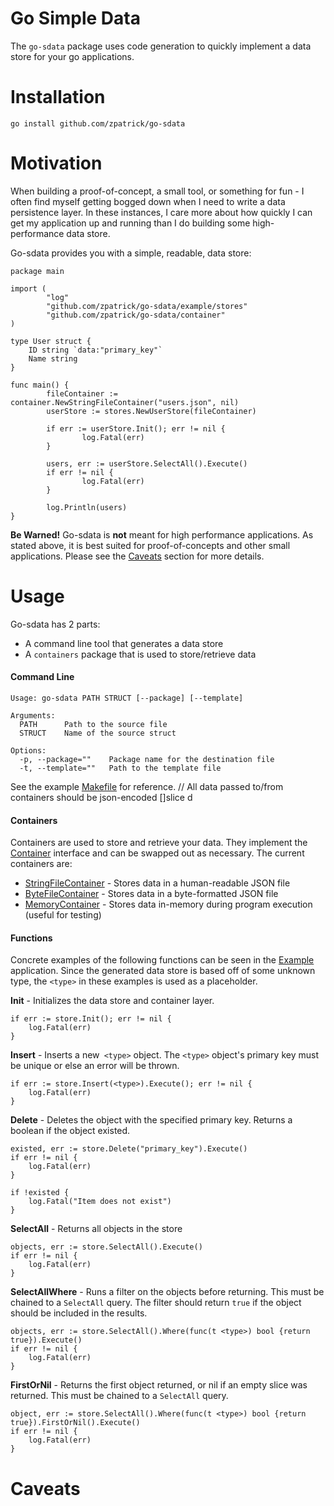 # Go Simple Data
The `go-sdata` package uses code generation to quickly implement a data store for your go applications.

# Installation
```
go install github.com/zpatrick/go-sdata
```
# Motivation
When building a proof-of-concept, a small tool, or something for fun - I often find myself getting bogged down when I need to write a data persistence layer. 
In these instances, I care more about how quickly I can get my application up and running than I do building  some high-performance data store. 

Go-sdata provides you with a simple, readable, data store: 
```
package main

import (
        "log"
        "github.com/zpatrick/go-sdata/example/stores"
        "github.com/zpatrick/go-sdata/container"
)

type User struct {
	ID string `data:"primary_key"`
	Name string
}

func main() {
        fileContainer := container.NewStringFileContainer("users.json", nil)
        userStore := stores.NewUserStore(fileContainer)

        if err := userStore.Init(); err != nil {
                log.Fatal(err)
        }

        users, err := userStore.SelectAll().Execute()
        if err != nil {
                log.Fatal(err)
        }

        log.Println(users)
}
```

**Be Warned!** Go-sdata is **not** meant for high performance applications. 
As stated above, it is best suited for proof-of-concepts and other small applications. 
Please see the [Caveats](#caveats) section for more details.

# Usage
Go-sdata has 2 parts:
* A command line tool that generates a data store
* A `containers` package that is used to store/retrieve data

#### Command Line 
```
Usage: go-sdata PATH STRUCT [--package] [--template]

Arguments:
  PATH      Path to the source file
  STRUCT    Name of the source struct

Options:
  -p, --package=""    Package name for the destination file
  -t, --template=""   Path to the template file
```

See the example [Makefile](https://github.com/zpatrick/go-sdata/blob/master/example/Makefile) for reference. 
// All data passed to/from containers should be json-encoded []slice d

#### Containers
Containers are used to store and retrieve your data. 
They implement the [Container](#) interface and can be swapped out as necessary.
The current containers are:
* [StringFileContainer](https://godoc.org/github.com/zpatrick/go-sdata/container#NewStringFileContainer) - Stores data in a human-readable JSON file 
* [ByteFileContainer](https://godoc.org/github.com/zpatrick/go-sdata/container#NewByteFileContainer) - Stores data in a byte-formatted JSON file
* [MemoryContainer](https://godoc.org/github.com/zpatrick/go-sdata/container#NewMemoryContainer) - Stores data in-memory during program execution (useful for testing)

#### Functions
Concrete examples of the following functions can be seen in the [Example](https://github.com/zpatrick/go-sdata/tree/master/example) application. 
Since the generated data store is based off of some unknown type, the `<type>` in these examples is used as a placeholder.

**Init** - Initializes the data store and container layer.
```
if err := store.Init(); err != nil {
    log.Fatal(err)
}
```

**Insert** - Inserts a new` <type>` object. The `<type>` object's primary key must be unique or else an error will be thrown. 
```
if err := store.Insert(<type>).Execute(); err != nil {
    log.Fatal(err)
}
```

**Delete** - Deletes the object with the specified primary key. Returns a boolean if the object existed.
```
existed, err := store.Delete("primary_key").Execute()
if err != nil {
    log.Fatal(err)
}

if !existed {
    log.Fatal("Item does not exist")
}
```

**SelectAll** - Returns all objects in the store
```
objects, err := store.SelectAll().Execute()
if err != nil {
    log.Fatal(err)
}
```

**SelectAllWhere** - Runs a filter on the objects before returning. 
This must be chained to a `SelectAll` query. 
The filter should return `true` if the object should be included in the results. 
```
objects, err := store.SelectAll().Where(func(t <type>) bool {return true}).Execute()
if err != nil {
    log.Fatal(err)
}
```

**FirstOrNil** - Returns the first object returned, or nil if an empty slice was returned. 
This must be chained to a `SelectAll` query. 
```
object, err := store.SelectAll().Where(func(t <type>) bool {return true}).FirstOrNil().Execute()
if err != nil {
    log.Fatal(err)
}
```

# Caveats

